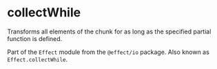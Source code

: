 # collectWhile

Transforms all elements of the chunk for as long as the specified partial
function is defined.

Part of the `Effect` module from the `@effect/io` package. Also known as `Effect.collectWhile`.
